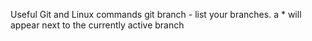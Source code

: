 Useful Git and Linux commands
git branch - list your branches. a * will appear next to the currently active branch
